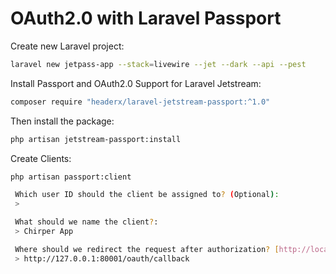 # OAuth2.0 with Laravel Passport

Create new Laravel project:

```bash
laravel new jetpass-app --stack=livewire --jet --dark --api --pest
```

Install Passport and OAuth2.0 Support for Laravel Jetstream:

```bash
composer require "headerx/laravel-jetstream-passport:^1.0"
```

Then install the package:

```bash
php artisan jetstream-passport:install
```

Create Clients:


```bash
php artisan passport:client

 Which user ID should the client be assigned to? (Optional):
 >

 What should we name the client?:
 > Chirper App

 Where should we redirect the request after authorization? [http://localhost/auth/callback]:
 > http://127.0.0.1:80001/oauth/callback
 ```
